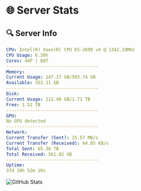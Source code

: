 # 🌐 Server Stats
## 🔍 Server Info
```yaml
CPU: Intel(R) Xeon(R) CPU E5-2699 v4 @ 1342.10MHz
CPU Usage: 6.30%
Cores: 44P | 88T
-----------------------------------
Memory:
Current Usage: 147.17 GB/503.74 GB
Available: 353.11 GB
-----------------------------------
Disk:
Current Usage: 112.46 GB/1.71 TB
Free: 1.52 TB
-----------------------------------
GPU:
No GPU detected
-----------------------------------
Network:
Current Transfer (Sent): 15.57 MB/s
Current Transfer (Received): 64.85 KB/s
Total Sent: 65.38 TB
Total Received: 561.02 GB
-----------------------------------
Uptime:
37d 19h 52m 10s
```
![GitHub Stats](https://img.shields.io/badge/Updated-2025-04-14_17:14:59-blue)